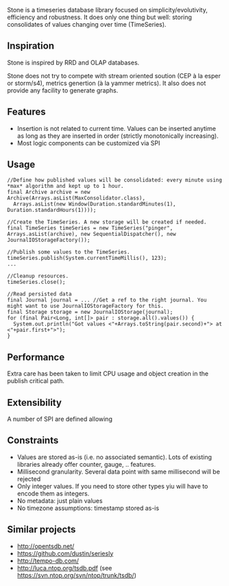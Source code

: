 Stone is a timeseries database library focused on simplicity/evolutivity, efficiency and robustness. It does only one thing but well: storing consolidates of values changing over time (TimeSeries).

## Inspiration

Stone is inspired by RRD and OLAP databases.

Stone does not try to compete with stream oriented soution (CEP à la esper or storm/s4), metrics genertion (à la yammer metrics).
It also does not provide any facility to generate graphs.

## Features

* Insertion is not related to current time. Values can be inserted anytime as long as they are inserted in order (strictly monotonically increasing).
* Most logic components can be customized via SPI

## Usage

```
//Define how published values will be consolidated: every minute using *max* algorithm and kept up to 1 hour.
final Archive archive = new Archive(Arrays.asList(MaxConsolidator.class),
  Arrays.asList(new Window(Duration.standardMinutes(1), Duration.standardHours(1))));

//Create the TimeSeries. A new storage will be created if needed.
final TimeSeries timeSeries = new TimeSeries("pinger", Arrays.asList(archive), new SequentialDispatcher(), new JournalIOStorageFactory());

//Publish some values to the TimeSeries.
timeSeries.publish(System.currentTimeMillis(), 123);
...

//Cleanup resources.
timeSeries.close();

//Read persisted data
final Journal journal = ... //Get a ref to the right journal. You might want to use JournalIOStorageFactory for this.
final Storage storage = new JournalIOStorage(journal);
for (final Pair<Long, int[]> pair : storage.all().values()) {
  System.out.println("Got values <"+Arrays.toString(pair.second)+"> at <"+pair.first+">");
}
```

## Performance

Extra care has been taken to limit CPU usage and object creation in the publish critical path.

## Extensibility

A number of SPI are defined allowing 

## Constraints

* Values are stored as-is (i.e. no associated semantic). Lots of existing libraries already offer counter, gauge, .. features.
* Millisecond granularity. Several data point with same millisecond will be rejected
* Only integer values. If you need to store other types yiu will have to encode them as integers.
* No metadata: just plain values
* No timezone assumptions: timestamp stored as-is

## Similar projects

* http://opentsdb.net/
* https://github.com/dustin/seriesly
* http://tempo-db.com/
* http://luca.ntop.org/tsdb.pdf (see https://svn.ntop.org/svn/ntop/trunk/tsdb/)